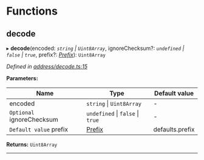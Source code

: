 

# Functions

<a id="decode"></a>

##  decode

▸ **decode**(encoded: *`string` \| `Uint8Array`*, ignoreChecksum?: *`undefined` \| `false` \| `true`*, prefix?: *[Prefix](_address_types_.md#prefix)*): `Uint8Array`

*Defined in [address/decode.ts:15](https://github.com/polkadot-js/common/blob/5d026e0/packages/keyring/src/address/decode.ts#L15)*

**Parameters:**

| Name | Type | Default value |
| ------ | ------ | ------ |
| encoded | `string` \| `Uint8Array` | - |
| `Optional` ignoreChecksum | `undefined` \| `false` \| `true` | - |
| `Default value` prefix | [Prefix](_address_types_.md#prefix) |  defaults.prefix |

**Returns:** `Uint8Array`

___

